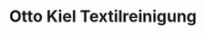 ---
title: "Otto Kiel Textilreinigung"
url: /bad-oeynhausen/otto-kiel-textilreinigung/
shop: Wäscherei
---